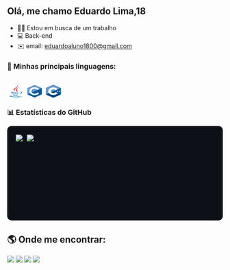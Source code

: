 ## Olá, me chamo Eduardo Lima,18

- 👨‍💻 Estou em busca de um trabalho
- 💻 Back-end
- ✉️ email: eduardoaluno1800@gmail.com

### 🚀 Minhas principais linguagens:
<div style="display: inline_block"><br>
  <img align="center" alt="Edu-Java" height="30" width="40" src="https://raw.githubusercontent.com/devicons/devicon/master/icons/java/java-original.svg">
  <img align="center" alt="Edu-C" height="30" width="40" src="https://raw.githubusercontent.com/devicons/devicon/master/icons/c/c-original.svg">
  <img align="center" alt="Edu-Cpp" height="30" width="40" src="https://raw.githubusercontent.com/devicons/devicon/master/icons/cplusplus/cplusplus-original.svg">
</div>
  
### 📊 Estatísticas do GitHub
<div style="display: flex; align-items: center; gap: 10px; background-color: #0d1117; padding: 20px; border-radius: 10px;">
  <img height="180em" src="https://github-readme-stats.vercel.app/api?username=Eduardolimzz&show_icons=true&theme=dark&cache_seconds=1800"/>
<img height="180em" src="https://github-readme-stats.vercel.app/api/top-langs/?username=Eduardolimzz&layout=compact&theme=dark&cache_seconds=1800"/>

</div>

## 🌎 Onde me encontrar:
<div> 
  <a href="https://www.instagram.com/eduardo_lima311/" target="_blank"><img src="https://img.shields.io/badge/-Instagram-%23E4405F?style=for-the-badge&logo=instagram&logoColor=white" target="_blank"></a>
  <a href="https://github.com/Eduardolimzz" target="_blank"><img src="https://img.shields.io/badge/GitHub-100000?style=for-the-badge&logo=github&logoColor=white" target="_blank"></a>
  <a href="mailto:eduardoaluno1800@gmail.com"><img src="https://img.shields.io/badge/-Gmail-%23333?style=for-the-badge&logo=gmail&logoColor=white" target="_blank"></a>
  <a href="https://www.linkedin.com/in/eduardo-lima-3b1092316/" target="_blank"><img src="https://img.shields.io/badge/-LinkedIn-%230077B5?style=for-the-badge&logo=linkedin&logoColor=white" target="_blank"></a>
</div>

